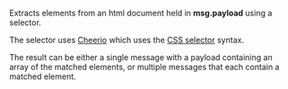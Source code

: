 Extracts elements from an html document held in **msg.payload** using a selector.

The selector uses [Cheerio](="https://github.com/cheeriojs/cheerio/blob/master/Readme.md") which uses the [CSS selector](https://github.com/fb55/CSSselect#user-content-supported-selectors) syntax.

The result can be either a single message with a payload containing an array of the matched elements, or multiple messages that each contain a matched element.